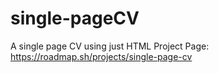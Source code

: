 # single-pageCV
A single page CV using just HTML
Project Page: https://roadmap.sh/projects/single-page-cv 